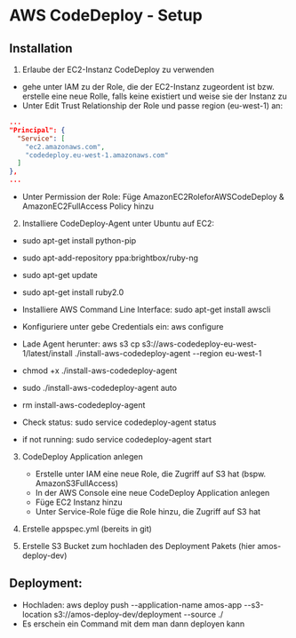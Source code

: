 # AWS CodeDeploy - Setup

## Installation

1. Erlaube der EC2-Instanz CodeDeploy zu verwenden
  * gehe unter IAM zu der Role, die der EC2-Instanz zugeordent ist bzw. erstelle eine neue Rolle, falls keine existiert und weise sie der Instanz zu
  * Unter Edit Trust Relationship der Role und passe region (eu-west-1) an:
  ```json
  ...
  "Principal": {
    "Service": [
      "ec2.amazonaws.com",
      "codedeploy.eu-west-1.amazonaws.com"
    ]
  },
  ...
  ```
  * Unter Permission der Role: Füge AmazonEC2RoleforAWSCodeDeploy & AmazonEC2FullAccess Policy hinzu


2. Installiere CodeDeploy-Agent unter Ubuntu auf EC2:
  * sudo apt-get install python-pip
  * sudo apt-add-repository ppa:brightbox/ruby-ng
  * sudo apt-get update
  * sudo apt-get install ruby2.0

  * Installiere AWS Command Line Interface: sudo apt-get install awscli
  * Konfiguriere unter gebe Credentials ein: aws configure
  * Lade Agent herunter: aws s3 cp s3://aws-codedeploy-eu-west-1/latest/install ./install-aws-codedeploy-agent --region eu-west-1
  * chmod +x ./install-aws-codedeploy-agent
  * sudo ./install-aws-codedeploy-agent auto
  * rm install-aws-codedeploy-agent
  * Check status: sudo service codedeploy-agent status
  * if not running: sudo service codedeploy-agent start


3. CodeDeploy Application anlegen
   - Erstelle unter IAM eine neue Role, die Zugriff auf S3 hat (bspw. AmazonS3FullAccess)
   - In der AWS Console eine neue CodeDeploy Application anlegen
   - Füge EC2 Instanz hinzu
   - Unter Service-Role füge die Role hinzu, die Zugriff auf S3 hat

4. Erstelle appspec.yml (bereits in git)

5. Erstelle S3 Bucket zum hochladen des Deployment Pakets (hier amos-deploy-dev)

## Deployment:
  * Hochladen: aws deploy push --application-name amos-app --s3-location s3://amos-deploy-dev/deployment --source ./
  * Es erschein ein Command mit dem man dann deployen kann
